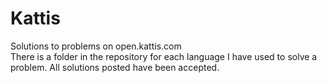 # Kattis
Solutions to problems on open.kattis.com<br/>
There is a folder in the repository for each language I have used to solve a problem. All solutions posted have been accepted.
